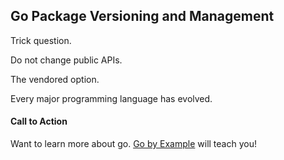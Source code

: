 ## Go Package Versioning and Management

Trick question.

Do not change public APIs.

The vendored option.

Every major programming language has evolved.

#### Call to Action

Want to learn more about go. [Go by Example]() will teach you!

